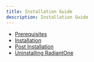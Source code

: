 ```yaml
---
title: Installation Guide
description: Installation Guide
---
```


- [Prerequisites](01-prerequisites.md)
- [Installation](02-installation.md)
- [Post Installation](03-post-installation.md)
- [Uninstalling RadiantOne](04-uninstalling-radiantone.md)
